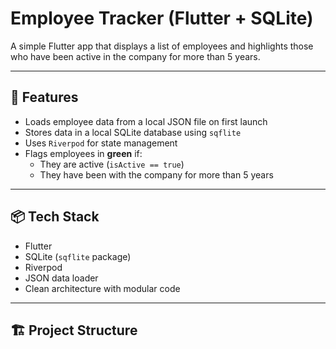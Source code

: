 # Employee Tracker (Flutter + SQLite)

A simple Flutter app that displays a list of employees and highlights those who have been active in the company for more than 5 years.

---

## 📱 Features

- Loads employee data from a local JSON file on first launch
- Stores data in a local SQLite database using `sqflite`
- Uses `Riverpod` for state management
- Flags employees in **green** if:
  - They are active (`isActive == true`)
  - They have been with the company for more than 5 years

---

## 📦 Tech Stack

- Flutter
- SQLite (`sqflite` package)
- Riverpod
- JSON data loader
- Clean architecture with modular code

---

## 🏗️ Project Structure

